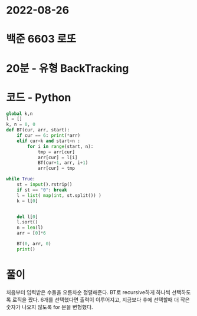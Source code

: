 # 2022-08-26

# 백준 6603 로또

# 20분 - 유형 BackTracking

# 코드 - Python

```python
global k,n
l = []
k, n = 0, 0
def BT(cur, arr, start):
    if cur == 6: print(*arr)
    elif cur<k and start<n :
        for i in range(start, n):
            tmp = arr[cur]
            arr[cur] = l[i]
            BT(cur+1, arr, i+1)
            arr[cur] = tmp

while True:
    st = input().rstrip()
    if st == "0": break
    l = list( map(int, st.split()) )
    k = l[0]


    del l[0]
    l.sort()
    n = len(l)
    arr = [0]*6

    BT(0, arr, 0)
    print()


```

# 풀이

처음부터 입력받은 수들을 오름차순 정렬해준다.
BT로 recursive하게 하나씩 선택하도록 로직을 짰다.
6개를 선택했다면 출력이 이루어지고, 지금보다 후에 선택할때 더 작은 숫자가 나오지 않도록 for 문을 변형했다.

